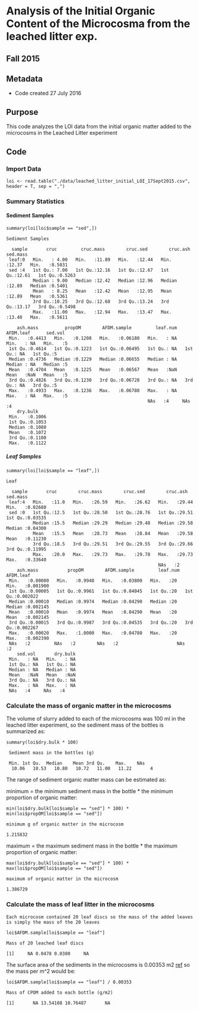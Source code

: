 # Analysis of the Initial Organic Content of the Microcosma from the leached litter exp. 

## Fall 2015

## Metadata

* Code created 27 July 2016

## Purpose

This code analyzes the LOI data from the initial organic matter added to the microcosms in the Leached Litter experiment

## Code
### Import Data

    loi <- read.table("./data/leached_litter_initial_LOI_17Sept2015.csv", header = T, sep = ",")

### Summary Statistics
#### Sediment Samples

    summary(loi[loi$sample == "sed",])
   

~~~~
Sediment Samples

  sample       cruc         cruc.mass        cruc.sed        cruc.ash        sed.mass     
 leaf:0   Min.   : 4.00   Min.   :11.89   Min.   :12.44   Min.   :12.37   Min.   :0.5031  
 sed :4   1st Qu.: 7.00   1st Qu.:12.16   1st Qu.:12.67   1st Qu.:12.61   1st Qu.:0.5263  
          Median : 9.00   Median :12.42   Median :12.96   Median :12.89   Median :0.5401  
          Mean   : 8.25   Mean   :12.42   Mean   :12.95   Mean   :12.89   Mean   :0.5361  
          3rd Qu.:10.25   3rd Qu.:12.68   3rd Qu.:13.24   3rd Qu.:13.17   3rd Qu.:0.5498  
          Max.   :11.00   Max.   :12.94   Max.   :13.47   Max.   :13.40   Max.   :0.5611  
                                                                                          
    ash.mass          propOM        AFDM.sample         leaf.num     AFDM.leaf      sed.vol 
 Min.   :0.4413   Min.   :0.1208   Min.   :0.06180   Min.   : NA   Min.   : NA   Min.   :5  
 1st Qu.:0.4614   1st Qu.:0.1223   1st Qu.:0.06495   1st Qu.: NA   1st Qu.: NA   1st Qu.:5  
 Median :0.4736   Median :0.1229   Median :0.06655   Median : NA   Median : NA   Median :5  
 Mean   :0.4704   Mean   :0.1225   Mean   :0.06567   Mean   :NaN   Mean   :NaN   Mean   :5  
 3rd Qu.:0.4826   3rd Qu.:0.1230   3rd Qu.:0.06728   3rd Qu.: NA   3rd Qu.: NA   3rd Qu.:5  
 Max.   :0.4933   Max.   :0.1236   Max.   :0.06780   Max.   : NA   Max.   : NA   Max.   :5  
                                                     NAs   :4     NAs   :4                
    dry.bulk     
 Min.   :0.1006  
 1st Qu.:0.1053  
 Median :0.1080  
 Mean   :0.1072  
 3rd Qu.:0.1100  
 Max.   :0.1122 

~~~~
 
##### Leaf Samples  
   
    summary(loi[loi$sample == "leaf",])

~~~~
Leaf

  sample       cruc        cruc.mass        cruc.sed        cruc.ash        sed.mass      
 leaf:4   Min.   :11.0   Min.   :26.59   Min.   :26.62   Min.   :29.44   Min.   :0.02680  
 sed :0   1st Qu.:12.5   1st Qu.:28.50   1st Qu.:28.76   1st Qu.:29.51   1st Qu.:0.03535  
          Median :15.5   Median :29.29   Median :29.48   Median :29.58   Median :0.04300  
          Mean   :15.5   Mean   :28.73   Mean   :28.84   Mean   :29.58   Mean   :0.11230  
          3rd Qu.:18.5   3rd Qu.:29.51   3rd Qu.:29.55   3rd Qu.:29.66   3rd Qu.:0.11995  
          Max.   :20.0   Max.   :29.73   Max.   :29.78   Max.   :29.73   Max.   :0.33640  
                                                         NAs   :2                        
    ash.mass           propOM        AFDM.sample         leaf.num    AFDM.leaf       
 Min.   :0.00000   Min.   :0.9948   Min.   :0.03800   Min.   :20   Min.   :0.001900  
 1st Qu.:0.00005   1st Qu.:0.9961   1st Qu.:0.04045   1st Qu.:20   1st Qu.:0.002022  
 Median :0.00010   Median :0.9974   Median :0.04290   Median :20   Median :0.002145  
 Mean   :0.00010   Mean   :0.9974   Mean   :0.04290   Mean   :20   Mean   :0.002145  
 3rd Qu.:0.00015   3rd Qu.:0.9987   3rd Qu.:0.04535   3rd Qu.:20   3rd Qu.:0.002267  
 Max.   :0.00020   Max.   :1.0000   Max.   :0.04780   Max.   :20   Max.   :0.002390  
 NAs   :2         NAs   :2        NAs   :2                      NAs   :2         
    sed.vol       dry.bulk  
 Min.   : NA   Min.   : NA  
 1st Qu.: NA   1st Qu.: NA  
 Median : NA   Median : NA  
 Mean   :NaN   Mean   :NaN  
 3rd Qu.: NA   3rd Qu.: NA  
 Max.   : NA   Max.   : NA  
 NAs   :4     NAs   :4    

~~~~
 
 
### Calculate the mass of organic matter in the microcosms
 
The volume of slurry added to each of the microcosms was 100 ml in the leached litter experiment, so the sediment mass of the bottles is summarized as:
 
    summary(loi$dry.bulk * 100)

~~~~
 Sediment mass in the bottles (g)

 Min. 1st Qu.  Median    Mean 3rd Qu.    Max.    NAs 
  10.06   10.53   10.80   10.72   11.00   11.22       4 

~~~~
 
The range of sediment organic matter mass can be estimated as:
 
minimum = the minimum sediment mass in the bottle * the minimum proportion of organic matter:
 
    min(loi$dry.bulk[loi$sample == "sed"] * 100) * min(loi$propOM[loi$sample == "sed"])

~~~~
minimum g of organic matter in the microcosm

1.215832

~~~~
 
maximum = the maximum sediment mass in the bottle * the maximum proportion of organic matter:
 
    max(loi$dry.bulk[loi$sample == "sed"] * 100) * max(loi$propOM[loi$sample == "sed"])

~~~~
maximum of organic matter in the microcosm

1.386729

~~~~
 
### Calculate the mass of leaf litter in the microcosms
 
    Each microcosm contained 20 leaf discs so the mass of the added leaves is simply the mass of the 20 leaves

    loi$AFDM.sample[loi$sample == "leaf"]

~~~~
Mass of 20 leached leaf discs

[1]     NA 0.0478 0.0380     NA

~~~~
 
The surface area of the sediments in the microcosms is 0.00353 m2 [ref](//github.com/KennyPeanuts/CPOM_Flux/blob/master/lab_notebook/analysis/CPOM_flux_BOD_OM_input_calc_6Jun2014.md) so the mass per m^2 would be:
 
    loi$AFDM.sample[loi$sample == "leaf"] / 0.00353

~~~~
Mass of CPOM added to each bottle (g/m2)

[1]       NA 13.54108 10.76487       NA

~~~~



